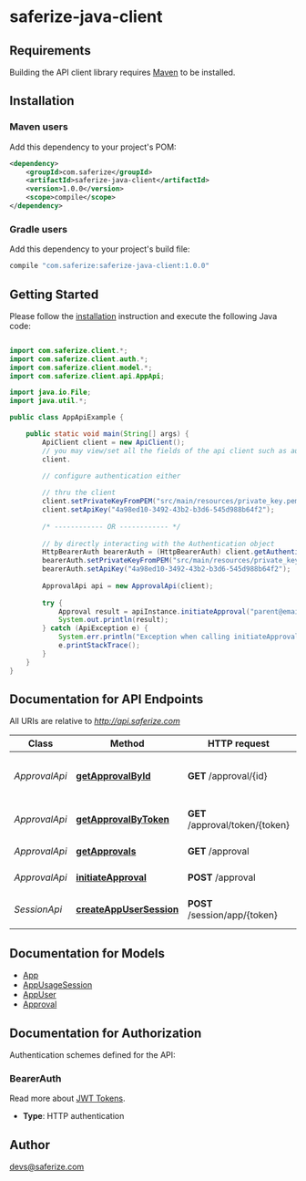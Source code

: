 # saferize-java-client

## Requirements

Building the API client library requires [Maven](https://maven.apache.org/) to be installed.

## Installation

### Maven users

Add this dependency to your project's POM:

```xml
<dependency>
    <groupId>com.saferize</groupId>
    <artifactId>saferize-java-client</artifactId>
    <version>1.0.0</version>
    <scope>compile</scope>
</dependency>
```

### Gradle users

Add this dependency to your project's build file:

```groovy
compile "com.saferize:saferize-java-client:1.0.0"
```

## Getting Started

Please follow the [installation](#installation) instruction and execute the following Java code:

```java

import com.saferize.client.*;
import com.saferize.client.auth.*;
import com.saferize.client.model.*;
import com.saferize.client.api.AppApi;

import java.io.File;
import java.util.*;

public class AppApiExample {

    public static void main(String[] args) {
        ApiClient client = new ApiClient();
        // you may view/set all the fields of the api client such as authentication, base path, etc.
        client.
        
        // configure authentication either 

        // thru the client
        client.setPrivateKeyFromPEM("src/main/resources/private_key.pem");
        client.setApiKey("4a98ed10-3492-43b2-b3d6-545d988b64f2");
        
        /* ------------ OR ------------ */
        
        // by directly interacting with the Authentication object
        HttpBearerAuth bearerAuth = (HttpBearerAuth) client.getAuthentication("Bearer");
        bearerAuth.setPrivateKeyFromPEM("src/main/resources/private_key.pem");
        bearerAuth.setApiKey("4a98ed10-3492-43b2-b3d6-545d988b64f2");
        
        ApprovalApi api = new ApprovalApi(client);
        
		try {
		    Approval result = apiInstance.initiateApproval("parent@email.com", "username");
		    System.out.println(result);
		} catch (ApiException e) {
		    System.err.println("Exception when calling initiateApproval");
		    e.printStackTrace();
		}
    }
}

```

## Documentation for API Endpoints

All URIs are relative to *http://api.saferize.com*

Class | Method | HTTP request | Description
------------ | ------------- | ------------- | -------------
*ApprovalApi* | [**getApprovalById**](docs/ApprovalApi.md#getApprovalById) | **GET** /approval/{id} | Retrieve an Approval via identifier
*ApprovalApi* | [**getApprovalByToken**](docs/ApprovalApi.md#getApprovalByToken) | **GET** /approval/token/{token} | Retrieve an Approval via token
*ApprovalApi* | [**getApprovals**](docs/ApprovalApi.md#getApprovals) | **GET** /approval | List App approvals
*ApprovalApi* | [**initiateApproval**](docs/ApprovalApi.md#initiateApproval) | **POST** /approval | Initiate an Approval
*SessionApi* | [**createAppUserSession**](docs/SessionApi.md#createAppUserSession) | **POST** /session/app/{token} | Create an app user session


## Documentation for Models

 - [App](docs/App.md)
 - [AppUsageSession](docs/AppUsageSession.md)
 - [AppUser](docs/AppUser.md)
 - [Approval](docs/Approval.md)


## Documentation for Authorization

Authentication schemes defined for the API:
### BearerAuth
Read more about [JWT Tokens](https://jwt.io/introduction/).

- **Type**: HTTP authentication


## Author

devs@saferize.com

